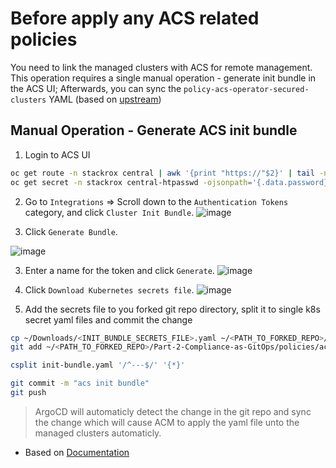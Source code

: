 # Before apply any ACS related policies
You need to link the managed clusters with ACS for remote management. 
This operation requires a single manual operation - generate init bundle in the ACS UI;
Afterwards, you can sync the `policy-acs-operator-secured-clusters` YAML (based on [upstream](https://github.com/open-cluster-management-io/policy-collection/blob/main/community/CM-Configuration-Management/policy-acs-operator-secured-clusters.yaml))

## Manual Operation - Generate ACS init bundle
1. Login to ACS UI
```bash
oc get route -n stackrox central | awk '{print "https://"$2}' | tail -n 1
oc get secret -n stackrox central-htpasswd -ojsonpath='{.data.password}' | base64 --decode ; echo
```

2. Go to `Integrations` => Scroll down to the `Authentication Tokens` category, and click `Cluster Init Bundle`.
![image](https://user-images.githubusercontent.com/60185557/231579759-001efd75-c46f-4362-8b60-d6f136fa589a.png)


2. Click `Generate Bundle`.

![image](https://user-images.githubusercontent.com/60185557/231580469-9ff40eb4-4ad2-4a3b-876e-c3524c291160.png)


3. Enter a name for the token and click `Generate`.
![image](https://user-images.githubusercontent.com/60185557/231581273-86659f28-4b61-4540-8341-32ca7f154da3.png)


4. Click `Download Kubernetes secrets file`.
![image](https://user-images.githubusercontent.com/60185557/231582873-abe23f62-ce13-448a-b3e7-d03326402f9b.png)

5. Add the secrets file to you forked git repo directory, split it to single k8s secret yaml files and commit the change
```bash
cp ~/Downloads/<INIT_BUNDLE_SECRETS_FILE>.yaml ~/<PATH_TO_FORKED_REPO>/Part-2-Compliance-as-GitOps/policies/acs-policies/files/init-bundle.yaml
git add ~/<PATH_TO_FORKED_REPO>/Part-2-Compliance-as-GitOps/policies/acs-policies/files/init-bundle.yaml

csplit init-bundle.yaml '/^---$/' '{*}'

git commit -m "acs init bundle"
git push
```

> ArgoCD will automaticly detect the change in the git repo and sync the change which will cause ACM to apply the yaml file unto the managed clusters automaticly.

* Based on [Documentation](https://docs.openshift.com/acs/3.74/cli/getting-started-cli.html#cli-authentication_cli-getting-started)
